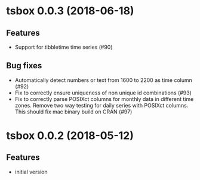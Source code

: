 # tsbox 0.0.3 (2018-06-18)

## Features

- Support for tibbletime time series (#90)

## Bug fixes

- Automatically detect numbers or text from 1600 to 2200 as time column (#92)
- Fix to correctly ensure uniqueness of non unique id combinations (#93)
- Fix to correctly parse POSIXct columns for monthly data in different time 
  zones. Remove two way testing for daily series with POSIXct columns. This 
  should fix mac binary build on CRAN (#97)

# tsbox 0.0.2 (2018-05-12)

## Features

- initial version


